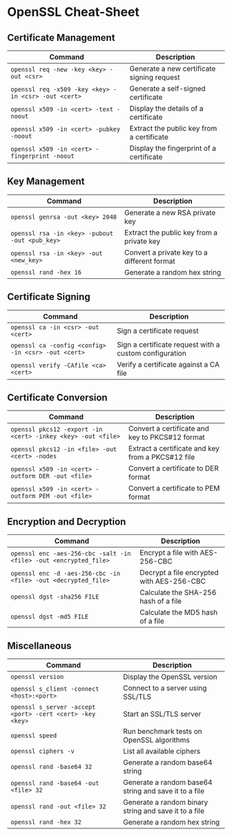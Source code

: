 # OpenSSL Cheat-Sheet

## Certificate Management

| Command                                              | Description                                |
| ---------------------------------------------------- | ------------------------------------------ |
| `openssl req -new -key <key> -out <csr>`             | Generate a new certificate signing request |
| `openssl req -x509 -key <key> -in <csr> -out <cert>` | Generate a self-signed certificate         |
| `openssl x509 -in <cert> -text -noout`               | Display the details of a certificate       |
| `openssl x509 -in <cert> -pubkey -noout`             | Extract the public key from a certificate  |
| `openssl x509 -in <cert> -fingerprint -noout`        | Display the fingerprint of a certificate   |

## Key Management

| Command                                        | Description                                 |
| ---------------------------------------------- | ------------------------------------------- |
| `openssl genrsa -out <key> 2048`               | Generate a new RSA private key              |
| `openssl rsa -in <key> -pubout -out <pub_key>` | Extract the public key from a private key   |
| `openssl rsa -in <key> -out <new_key>`         | Convert a private key to a different format |
| `openssl rand -hex 16`                         | Generate a random hex string                |

## Certificate Signing

| Command                                             | Description                                            |
| --------------------------------------------------- | ------------------------------------------------------ |
| `openssl ca -in <csr> -out <cert>`                  | Sign a certificate request                             |
| `openssl ca -config <config> -in <csr> -out <cert>` | Sign a certificate request with a custom configuration |
| `openssl verify -CAfile <ca> <cert>`                | Verify a certificate against a CA file                 |

## Certificate Conversion

| Command                                                      | Description                                       |
| ------------------------------------------------------------ | ------------------------------------------------- |
| `openssl pkcs12 -export -in <cert> -inkey <key> -out <file>` | Convert a certificate and key to PKCS#12 format   |
| `openssl pkcs12 -in <file> -out <cert> -nodes`               | Extract a certificate and key from a PKCS#12 file |
| `openssl x509 -in <cert> -outform DER -out <file>`           | Convert a certificate to DER format               |
| `openssl x509 -in <cert> -outform PEM -out <file>`           | Convert a certificate to PEM format               |

## Encryption and Decryption

| Command                                                           | Description                               |
| ----------------------------------------------------------------- | ----------------------------------------- |
| `openssl enc -aes-256-cbc -salt -in <file> -out <encrypted_file>` | Encrypt a file with AES-256-CBC           |
| `openssl enc -d -aes-256-cbc -in <file> -out <decrypted_file>`    | Decrypt a file encrypted with AES-256-CBC |
| `openssl dgst -sha256 FILE`                                       | Calculate the SHA-256 hash of a file      |
| `openssl dgst -md5 FILE`                                          | Calculate the MD5 hash of a file          |

## Miscellaneous

| Command                                                   | Description                                           |
| --------------------------------------------------------- | ----------------------------------------------------- |
| `openssl version`                                         | Display the OpenSSL version                           |
| `openssl s_client -connect <host>:<port>`                 | Connect to a server using SSL/TLS                     |
| `openssl s_server -accept <port> -cert <cert> -key <key>` | Start an SSL/TLS server                               |
| `openssl speed`                                           | Run benchmark tests on OpenSSL algorithms             |
| `openssl ciphers -v`                                      | List all available ciphers                            |
| `openssl rand -base64 32`                                 | Generate a random base64 string                       |
| `openssl rand -base64 -out <file> 32`                     | Generate a random base64 string and save it to a file |
| `openssl rand -out <file> 32`                             | Generate a random binary string and save it to a file |
| `openssl rand -hex 32`                                    | Generate a random hex string                          |
